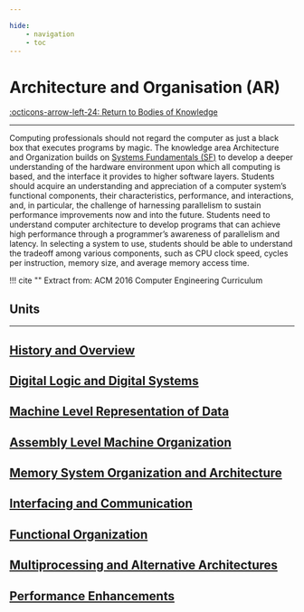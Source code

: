 ```yaml
---

hide:
    - navigation
    - toc
---
```

# Architecture and Organisation (AR)

[:octicons-arrow-left-24: Return to Bodies of Knowledge](/Bodies-of-Knowledge)

---

Computing professionals should not regard the computer as just a black box that executes programs by magic. The knowledge area Architecture and Organization builds on [Systems Fundamentals (SF)](/Bodies-of-Knowledge/System-Fundamentals) to develop a deeper understanding of the hardware environment upon which all computing is based, and the interface it provides to higher software layers. Students should acquire an understanding and appreciation of a computer system’s functional components, their characteristics, performance, and interactions, and, in particular, the challenge of harnessing parallelism to sustain performance improvements now and into the future. Students need to understand computer architecture to develop programs that can achieve high performance through a programmer’s awareness of parallelism and latency. In selecting a system to use, students should be able to understand the tradeoff among various components, such as CPU clock speed, cycles per instruction, memory size, and average memory access time.

!!! cite ""
    Extract from: ACM 2016 Computer Engineering Curriculum

## Units

---

<div class="container px-4 py-2" id="custom-cards">
    <div class="row row-cols-1 row-cols-lg-3 align-items-stretch g-4 py-3">
        <div class="col">
            <a href="01_History-Overview">
                <div class="card card-cover h-100 overflow-hidden text-white bg-dark rounded-5 shadow-lg">
                    <div class="d-flex flex-column h-100 p-5 pb-3 text-white text-shadow-1">
                        <h2>History and Overview</h2>
                    </div>
                </div>
            </a>
        </div>
        <div class="col">
            <a href="02_Digital-Logic-Digital-Systems">
                <div class="card card-cover h-100 overflow-hidden text-white bg-dark rounded-5 shadow-lg">
                    <div class="d-flex flex-column h-100 p-5 pb-3 text-white text-shadow-1">
                        <h2>Digital Logic and Digital Systems</h2>
                    </div>
                </div>
            </a>
        </div>
        <div class="col">
            <a href="03_Representation-Data">
                <div class="card card-cover h-100 overflow-hidden text-white bg-dark rounded-5 shadow-lg">
                    <div class="d-flex flex-column h-100 p-5 pb-3 text-shadow-1">
                        <h2>Machine Level Representation of Data</h2>
                    </div>
                </div>
            </a>
        </div>
    </div>
    <div class="row row-cols-1 row-cols-lg-3 align-items-stretch g-4 py-3">
        <div class="col">
            <a href="04_Assembly-Level-Machine-Organization">
                <div class="card card-cover h-100 overflow-hidden text-white bg-dark rounded-5 shadow-lg">
                    <div class="d-flex flex-column h-100 p-5 pb-3 text-white text-shadow-1">
                        <h2>Assembly Level Machine Organization</h2>
                    </div>
                </div>
            </a>
        </div>
        <div class="col">
            <a href="05_Memory-System-Organization-Architecture">
                <div class="card card-cover h-100 overflow-hidden text-white bg-dark rounded-5 shadow-lg">
                    <div class="d-flex flex-column h-100 p-5 pb-3 text-white text-shadow-1">
                        <h2>Memory System Organization and Architecture</h2>
                    </div>
                </div>
            </a>
        </div>
        <div class="col">
            <a href="06_Interfacing-Communication">
                <div class="card card-cover h-100 overflow-hidden text-white bg-dark rounded-5 shadow-lg">
                    <div class="d-flex flex-column h-100 p-5 pb-3 text-shadow-1">
                        <h2>Interfacing and Communication</h2>
                    </div>
                </div>
            </a>
        </div>
    </div>
    <div class="row row-cols-1 row-cols-lg-3 align-items-stretch g-4 py-3">
        <div class="col">
            <a href="07_Functional-Organization">
                <div class="card card-cover h-100 overflow-hidden text-white bg-dark rounded-5 shadow-lg">
                    <div class="d-flex flex-column h-100 p-5 pb-3 text-white text-shadow-1">
                        <h2>Functional Organization</h2>
                    </div>
                </div>
            </a>
        </div>
        <div class="col">
            <a href="08_Multiprocessing-Alternative-Architectures">
                <div class="card card-cover h-100 overflow-hidden text-white bg-dark rounded-5 shadow-lg">
                    <div class="d-flex flex-column h-100 p-5 pb-3 text-white text-shadow-1">
                        <h2>Multiprocessing and Alternative Architectures</h2>
                    </div>
                </div>
            </a>
        </div>
        <div class="col">
            <a href="09_Performance-Enhancements">
                <div class="card card-cover h-100 overflow-hidden text-white bg-dark rounded-5 shadow-lg">
                    <div class="d-flex flex-column h-100 p-5 pb-3 text-shadow-1">
                        <h2>Performance Enhancements</h2>
                    </div>
                </div>
            </a>
        </div>
    </div>
</div>
